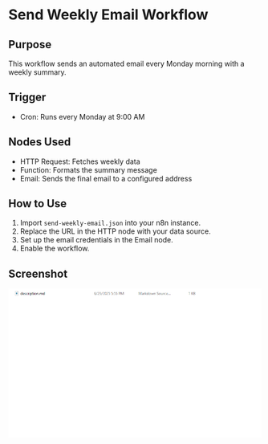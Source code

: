 # Send Weekly Email Workflow

## Purpose
This workflow sends an automated email every Monday morning with a weekly summary.

## Trigger
- Cron: Runs every Monday at 9:00 AM

## Nodes Used
- HTTP Request: Fetches weekly data
- Function: Formats the summary message
- Email: Sends the final email to a configured address

## How to Use
1. Import `send-weekly-email.json` into your n8n instance.
2. Replace the URL in the HTTP node with your data source.
3. Set up the email credentials in the Email node.
4. Enable the workflow.

## Screenshot
![Workflow Screenshot](./screenshot.png)
